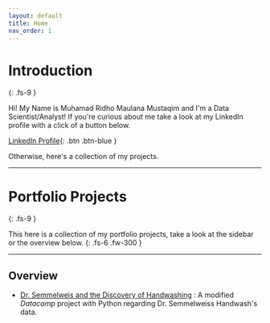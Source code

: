 ```yaml
---
layout: default
title: Home
nav_order: 1
---
```

<link rel="shortcut icon" type="image/png" href="favicon.png">


# Introduction
{: .fs-9 }

Hi! My Name is Muhamad Ridho Maulana Mustaqim and I'm a Data Scientist/Analyst!
If you're curious about me take a look at my LinkedIn profile with a click of a button below.

[LinkedIn Profile](https://www.linkedin.com/in/muhamadridhomm/){: .btn .btn-blue }

Otherwise, here's a collection of my projects.

---

# Portfolio Projects
{: .fs-9 }

This here is a collection of my portfolio projects, take a look at the sidebar or the overview below.
{: .fs-6 .fw-300 }

---

## Overview

* [Dr. Semmelweis and the Discovery of Handwashing](https://muhamadridhomm.github.io/portfolio-projects/docs/handwash/) :
A  modified *Datacamp* project with Python regarding Dr. Semmelweiss Handwash's data.
